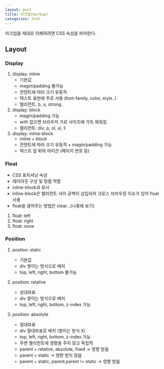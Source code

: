 ```yaml
---
layout: post
title: 마크업(markup)
categories: html
---
```


마크업을 제대로 이해하려면 CSS 속성을 파야한다.

## Layout
### Display
1. display: inline
	- 기본값
	- magin/padding 불가능
	- 컨텐트에 따라 크기 유동적
	- 텍스트 표현에 주로 사용 (font-family, color, style..)
	- 엘리먼트: b, u, strong..
2. display: block
	- magin/padding 가능
	- with 없으면 브라우저 가로 사이즈에 가득 체워짐
	- 엘리먼트: div, p, ol, ul, li
3. display: inline-block
	- inline + block
	- 컨텐트에 따라 크기 유동적 + magin/padding 가능
	- 텍스트 앞 뒤의 아이콘 (페이지 번호 등)

### Float
- CSS 포지셔닝 속성
- 레이아웃 구성 및 정렬 역할
- inline-block과 유사
- inline-block은 엘리먼트 사이 공백이 삽입되어 크로스 브라우징 이슈가 있어 float 사용
- float을 끊어주는 방법은 clear...(나중에 보기)

1. float: left
2. float: right
3. float: none

### Position

1. postion: static
	- 기본값
	- div 쌓이는 방식으로 배치
	- top, left, right, bottom 불가능

2. position: relative
	- 상대좌표
	- div 쌓이는 방식으로 배치
	- top, left, right, bottom, z-index 가능

3. position: absolute
	- 절대좌표
	- div 절대좌표로 배치 (쌓이는 방식 X)
	- top, left, right, bottom, z-index 가능
	- 주변 엘리먼트에 영향을 주지 않고 독립적
	- parent = relative, absolute, fixed -> 영향 받음
	- parent = static -> 영향 받지 않음
	- parent = static, parent.parent != static -> 영향 받음